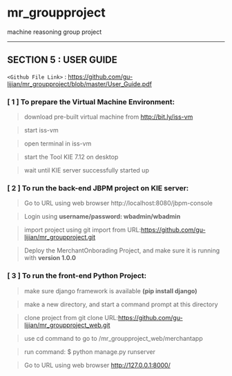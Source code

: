 # mr_groupproject
machine reasoning group project

---
## SECTION 5 : USER GUIDE

`<Github File Link>` : <https://github.com/gu-lijian/mr_groupproject/blob/master/User_Guide.pdf>

### [ 1 ] To prepare the Virtual Machine Environment:

> download pre-built virtual machine from http://bit.ly/iss-vm

> start iss-vm

> open terminal in iss-vm

> start the Tool KIE 7.12 on desktop

> wait until KIE server successfully started up

### [ 2 ] To run the back-end JBPM project on KIE server:

> Go to URL using web browser http://localhost:8080/jbpm-console

> Login using **username/password: wbadmin/wbadmin**

> import project using git import from URL:https://github.com/gu-lijian/mr_groupproject.git

> Deploy the MerchantOnborading Project, and make sure it is running with **version 1.0.0**

### [ 3 ] To run the front-end Python Project:

> make sure django framework is available **(pip install django)**

> make a new directory, and start a command prompt at this directory

> clone project from git clone URL:https://github.com/gu-lijian/mr_groupproject_web.git

> use cd command to go to /mr_groupproject_web/merchantapp

> run command: $ python manage.py runserver

> Go to URL using web browser http://127.0.0.1:8000/